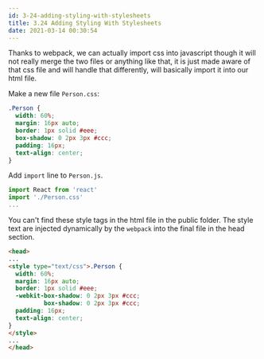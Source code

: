 ```yaml
---
id: 3-24-adding-styling-with-stylesheets
title: 3.24 Adding Styling With Stylesheets
date: 2021-03-14 00:30:54
---
```


Thanks to webpack, we can actually import css into javascript though it will not really merge the two files or anything like that, it is just made aware of that css file and will handle that differently, will basically import it into our html file.

Make a new file `Person.css`:

```css title="Person.css"
.Person {
  width: 60%;
  margin: 16px auto;
  border: 1px solid #eee;
  box-shadow: 0 2px 3px #ccc;
  padding: 16px;
  text-align: center;
}
```

Add `import` line to `Person.js`.

```jsx {2} title="Person.js"
import React from 'react'
import './Person.css'
...
```

You can't find these style tags in the html file in the public folder. The style text are injected dynamically by the `webpack` into the final file in the head section.

```html title="final html file"
<head>
...
<style type="text/css">.Person {
  width: 60%;
  margin: 16px auto;
  border: 1px solid #eee;
  -webkit-box-shadow: 0 2px 3px #ccc;
          box-shadow: 0 2px 3px #ccc;
  padding: 16px;
  text-align: center;
}
</style>
...
</head>
```
